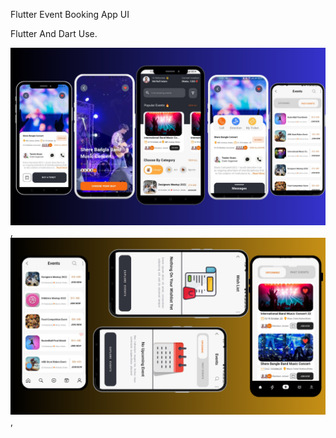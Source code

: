 Flutter Event Booking App UI

Flutter And Dart Use.


![Image Alt](https://github.com/Mahafujmr/Event_Booking_App_UI/blob/0246fdfba697d30c6e9d8f992285f55964aa25e9/1.png),
![Image Alt](https://github.com/Mahafujmr/Event_Booking_App_UI/blob/ff672704f4ada7134a39b1b5ac401283488684e5/2.png),



